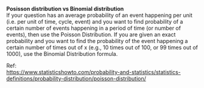 



**Posisson distribution vs Binomial distribution**  
If your question has an average probability of an event happening per unit (i.e. per unit of time, cycle, event) and you want to find probability of a certain number of events happening in a period of time (or number of events), then use the Poisson Distribution.
If you are given an exact probability and you want to find the probability of the event happening a certain number of times out of x (e.g., 10 times out of 100, or 99 times out of 1000), use the Binomial Distribution formula.

Ref:  
https://www.statisticshowto.com/probability-and-statistics/statistics-definitions/probability-distribution/poisson-distribution/

